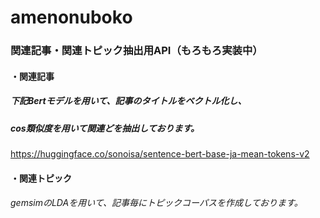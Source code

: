 # amenonuboko

### 関連記事・関連トピック抽出用API（もろもろ実装中）


#### ・関連記事 
##### 下記Bertモデルを用いて、記事のタイトルをベクトル化し、  
##### cos類似度を用いて関連どを抽出しております。
https://huggingface.co/sonoisa/sentence-bert-base-ja-mean-tokens-v2

#### ・関連トピック
###### gemsimのLDAを用いて、記事毎にトピックコーパスを作成しております。



